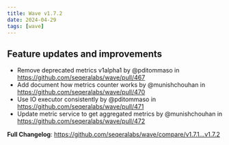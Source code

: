 ```yaml
---
title: Wave v1.7.2
date: 2024-04-29
tags: [wave]
---
```


## Feature updates and improvements

* Remove deprecated metrics v1alpha1 by @pditommaso in https://github.com/seqeralabs/wave/pull/467
* Add document how metrics counter works by @munishchouhan in https://github.com/seqeralabs/wave/pull/470
* Use IO executor consistently by @pditommaso in https://github.com/seqeralabs/wave/pull/471
* Update metric service to get aggregated metrics  by @munishchouhan in https://github.com/seqeralabs/wave/pull/472


**Full Changelog**: https://github.com/seqeralabs/wave/compare/v1.7.1...v1.7.2
